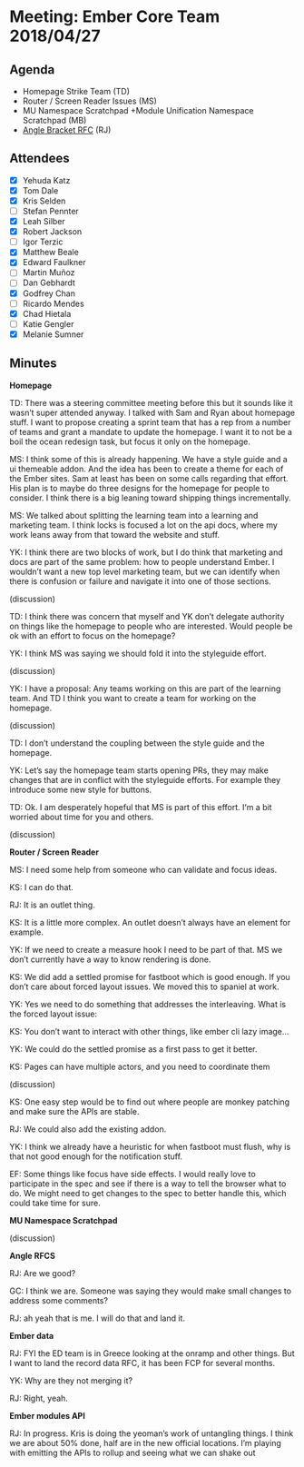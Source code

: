 # Meeting: Ember Core Team 2018/04/27

## Agenda

- Homepage Strike Team (TD)
- Router / Screen Reader Issues (MS)
- MU Namespace Scratchpad +Module Unification Namespace Scratchpad  (MB)
- [Angle Bracket RFC](https://github.com/emberjs/rfcs/pull/311) (RJ)


## Attendees

- [x] Yehuda Katz
- [x] Tom Dale
- [x] Kris Selden
- [ ] Stefan Pennter
- [x] Leah Silber
- [x] Robert Jackson
- [ ] Igor Terzic
- [x] Matthew Beale
- [x] Edward Faulkner
- [ ] Martin Muñoz
- [ ] Dan Gebhardt
- [x] Godfrey Chan
- [ ] Ricardo Mendes
- [x] Chad Hietala
- [ ] Katie Gengler
- [x] Melanie Sumner

## Minutes

**Homepage**

TD: There was a steering committee meeting before this but it sounds like it wasn’t super attended anyway. I talked with Sam and Ryan about homepage stuff. I want to propose creating a sprint team that has a rep from a number of teams and grant a mandate to update the homepage. I want it to not be a boil the ocean redesign task, but focus it only on the homepage.

MS: I think some of this is already happening. We have a style guide and a ui themeable addon. And the idea has been to create a theme for each of the Ember sites. Sam at least has been on some calls regarding that effort. His plan is to maybe do three designs for the homepage for people to consider. I think there is a big leaning toward shipping things incrementally.

MS: We talked about splitting the learning team into a learning and marketing team. I think locks is focused a lot on the api docs, where my work leans away from that toward the website and stuff.

YK: I think there are two blocks of work, but I do think that marketing and docs are part of the same problem: how to people understand Ember. I wouldn’t want a new top level marketing team, but we can identify when there is confusion or failure and navigate it into one of those sections.

(discussion)

TD: I think there was concern that myself and YK don’t delegate authority on things like the homepage to people who are interested. Would people be ok with an effort to focus on the homepage?

YK: I think MS was saying we should fold it into the styleguide effort.

(discussion)

YK: I have a proposal: Any teams working on this are part of the learning team. And TD I think you want to create a team for working on the homepage.

(discussion)

TD: I don’t understand the coupling between the style guide and the homepage.

YK: Let’s say the homepage team starts opening PRs, they may make changes that are in conflict with the styleguide efforts. For example they introduce some new style for buttons.

TD: Ok. I am desperately hopeful that MS is part of this effort. I‘m a bit worried about time for you and others.

(discussion)

**Router / Screen Reader**

MS: I need some help from someone who can validate and focus ideas.

KS: I can do that.

RJ: It is an outlet thing.

KS: It is a little more complex. An outlet doesn’t always have an element for example.

YK: If we need to create a measure hook I need to be part of that. MS we don’t currently have a way to know rendering is done.

KS: We did add a settled promise for fastboot which is good enough. If you don’t care about forced layout issues. We moved this to spaniel at work.

YK: Yes we need to do something that addresses the interleaving. What is the forced layout issue:

KS: You don’t want to interact with other things, like ember cli lazy image…

YK: We could do the settled promise as a first pass to get it better.

KS: Pages can have multiple actors, and you need to coordinate them

(discussion)

KS: One easy step would be to find out where people are monkey patching and make sure the APIs are stable.

RJ: We could also add the existing addon.

YK: I think we already have a heuristic for when fastboot must flush, why is that not good enough for the notification stuff.

EF: Some things like focus have side effects. I would really love to participate in the spec and see if there is a way to tell the browser what to do. We might need to get changes to the spec to better handle this, which could take time for sure.

**MU Namespace Scratchpad**

(discussion)

**Angle RFCS**

RJ: Are we good?

GC: I think we are. Someone was saying they would make small changes to address some comments?

RJ: ah yeah that is me. I will do that and land it.

**Ember data**

RJ: FYI the ED team is in Greece looking at the onramp and other things. But I want to land the record data RFC, it has been FCP for several months.

YK: Why are they not merging it?

RJ: Right, yeah.

**Ember modules API**

RJ: In progress. Kris is doing the yeoman’s work of untangling things. I think we are about 50% done, half are in the new official locations. I’m playing with emitting the APIs to rollup and seeing what we can shake out



















